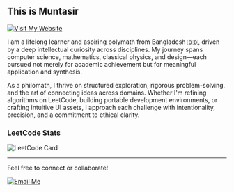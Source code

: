 ## This is Muntasir
[![Visit My Website](https://img.shields.io/badge/Visit%20My%20Website-1a1a1a?style=for-the-badge&logo=google-chrome&logoColor=white)](https://www.muntasir.site)

I am a lifelong learner and aspiring polymath from Bangladesh 🇧🇩, driven by a deep intellectual curiosity across disciplines. My journey spans computer science, mathematics, classical physics, and design—each pursued not merely for academic achievement but for meaningful application and synthesis.

As a philomath, I thrive on structured exploration, rigorous problem-solving, and the art of connecting ideas across domains. Whether I'm refining algorithms on LeetCode, building portable development environments, or crafting intuitive UI assets, I approach each challenge with intentionality, precision, and a commitment to ethical clarity.

### LeetCode Stats
![LeetCode Card](https://leetcard.jacoblin.cool/muntasiractive?ext=heatmap)


---

Feel free to connect or collaborate!

[![Email Me](https://img.shields.io/badge/Email%20Me-1a1a1a?style=for-the-badge&logo=gmail&logoColor=white)](mailto:muntasiractive@gmail.com)



